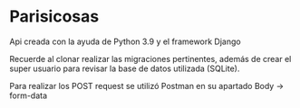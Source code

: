 # Parisicosas

Api creada con la ayuda de Python 3.9 y el framework Django

Recuerde al clonar realizar las migraciones pertinentes, además de crear el super usuario para revisar la base de datos utilizada (SQLite).

Para realizar los POST request se utilizó Postman en su apartado Body -> form-data
